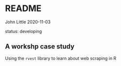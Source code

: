 README
================
John Little
2020-11-03

<!-- README.md is generated from README.Rmd. Please edit that file -->

status: developing

## A workshp case study

<!-- badges: start -->

<!-- badges: end -->

Using the `rvest` library to learn about web scraping in R
